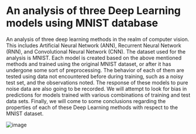 # An analysis of three Deep Learning models using MNIST database

An analysis of three deep learning methods in the realm of computer vision. This includes Artificial Neural Network (ANN), Recurrent Neural Network (RNN), and Convolutional
Neural Network (CNN). The dataset used for the analysis is MNIST. Each model is created based on the above mentioned methods and trained using the original MNIST dataset, or after it
has undergone some sort of preprocessing. The behavior of each of them are tested using data not encountered before during training, such as a noisy test set, and the observations noted.
The response of these models to pure noise data are also going to be recorded. We will attempt to look for bias in predictions for models trained with various combinations of training and test
data sets. Finally, we will come to some conclusions regarding the properties of each of these Deep Learning methods with respect to the MNIST dataset.


![image](https://user-images.githubusercontent.com/52326197/119007005-df56bc80-b95e-11eb-8438-151667d915a1.png)
